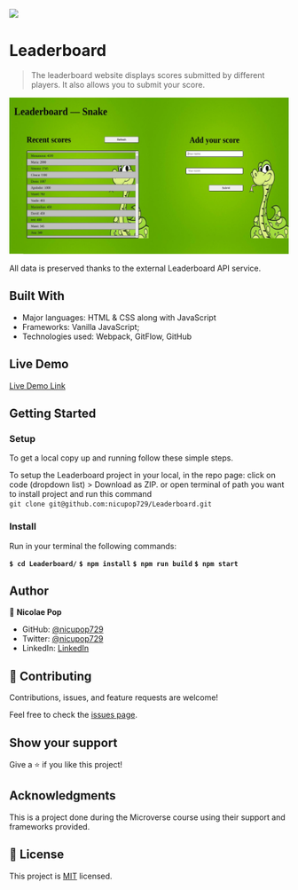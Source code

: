 ![](https://img.shields.io/badge/Microverse-blueviolet)

# Leaderboard

> The leaderboard website displays scores submitted by different players. It also allows you to submit your score.

![screenshot](./src/resources/leaderboard.jpg)

All data is preserved thanks to the external Leaderboard API service.

## Built With

- Major languages: HTML & CSS along with JavaScript
- Frameworks: Vanilla JavaScript;
- Technologies used: Webpack, GitFlow, GitHub

## Live Demo

[Live Demo Link](https://leaderboard-snake-game.netlify.app/)

## Getting Started

### Setup

To get a local copy up and running follow these simple steps.

To setup the Leaderboard project in your local, in the repo page:
click on code (dropdown list) > Download as ZIP.
or open terminal of path you want to install project and run this command <br>
`git clone git@github.com:nicupop729/Leaderboard.git`

### Install

Run in your terminal the following commands:

**`$ cd Leaderboard/`**
**`$ npm install`**
**`$ npm run build`**
**`$ npm start`**

## Author

👤 **Nicolae Pop**

- GitHub: [@nicupop729](https://github.com/nicupop729)
- Twitter: [@nicupop729](https://twitter.com/nicupop729)
- LinkedIn: [LinkedIn](https://www.linkedin.com/in/nicolae-pop/)

## 🤝 Contributing

Contributions, issues, and feature requests are welcome!

Feel free to check the [issues page](https://github.com/nicupop729/Leaderboard/issues).

## Show your support

Give a ⭐️ if you like this project!

## Acknowledgments

This is a project done during the Microverse course using their support and frameworks provided.

## 📝 License

This project is [MIT](./MIT.md) licensed.
